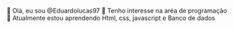 👋 Olá, eu sou @Eduardolucas97
👀 Tenho interesse na aréa de programação
🌱 Atualmente estou aprendendo Html, css, javascript e Banco de dados


<!---
Eduardolucas97/Eduardolucas97 is a ✨ special ✨ repository because its `README.md` (this file) appears on your GitHub profile.
You can click the Preview link to take a look at your changes.
--->
